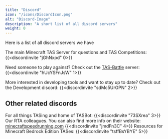 ```yaml
---
title: "Discord"
icon: "/icons/DiscordIcon.png"
alt: "Discord-Image"
description: "A short list of all discord servers"
weight: 0
---
```


Here is a list of all discord servers we have 

The main Minecraft TAS Server for questions and TAS Competitions:
{{<discordinvite "jGhNxpd" 0>}}

Need someone to play against? Check out the [TAS-Battle](/tas-battle/) server:
{{<discordinvite "hUcYSFnJsW" 1>}}

More interested in developing tools and want to stay up to date? Check out the Development discord:
{{<discordinvite "sdMc5UrGPN" 2>}}

## Other related discords
For all things TASing and home of TASBot:
{{<discordinvite "73SXrea" 3>}}
Our RTA colleagues. You can also find more info on their website: [minecraftspeedrunning.com](https://minecraftspeedrunning.com)
{{<discordinvite "jmdFn3C" 4>}}
Resources for Minecraft Bedrock Edition TASes:
{{<discordinvite "tsffBsYBYE" 5>}}
